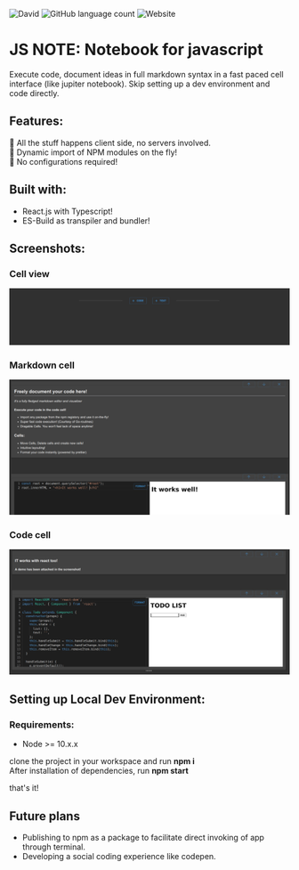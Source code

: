 
![David](https://img.shields.io/david/dev/SoumavaBanerjee/JS-Note?style=plastic)
![GitHub language count](https://img.shields.io/github/languages/count/SoumavaBanerjee/JS-Note)
![Website](https://img.shields.io/website?down_color=lightgrey&down_message=down&up_color=green&up_message=running&url=https%3A%2F%2Fjs-note.netlify.app%2F)

# JS NOTE: Notebook for javascript

Execute code, document ideas in full markdown syntax in a fast paced cell interface (like jupiter notebook).
Skip setting up a dev environment and code directly.

## Features:

  🔷 All the stuff happens client side, no servers involved.<br/>
  🔷 Dynamic import of NPM modules on the fly!<br/>
  🔷 No configurations required!<br/>

## Built with:

- React.js with Typescript!
- ES-Build as transpiler and bundler!

## Screenshots:
### Cell view
![Cell Types](https://raw.githubusercontent.com/SoumavaBanerjee/JS-Note/main/__Screenshots__/sc1.png)
### Markdown cell
![markdown editor](https://raw.githubusercontent.com/SoumavaBanerjee/JS-Note/main/__Screenshots__/sc2.png)
### Code cell
![code cell editor](https://github.com/SoumavaBanerjee/JS-Note/blob/main/__Screenshots__/sc3.png)

## Setting up Local Dev Environment:
### Requirements:
- Node >= 10.x.x

clone the project in your workspace and run <b>npm i</b><br/>
After installation of dependencies, run <b>npm start</b><br/>

that's it!

## Future plans
- Publishing to npm as a package to facilitate direct invoking of app through terminal.
- Developing a social coding experience like codepen.

